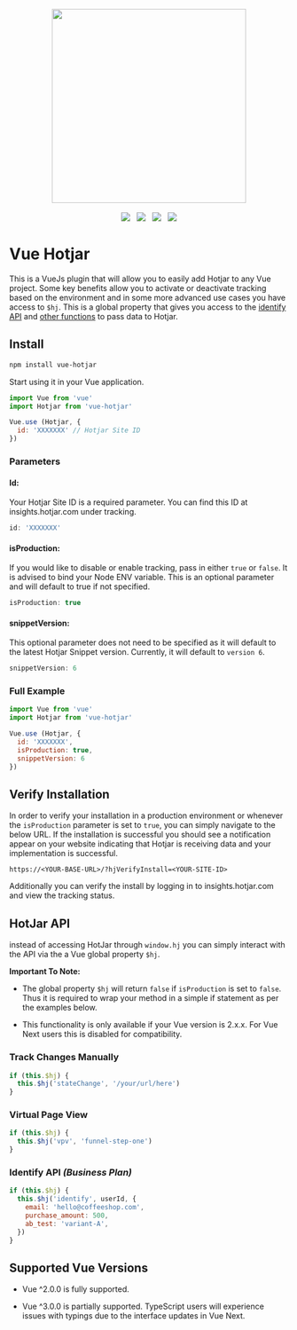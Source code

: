 <p align="center">
  <img width="350" src="https://i.imgur.com/0QaBxJ9.png">
  <br>
  <br>
  <span>
    <img src="https://travis-ci.org/henk-badenhorst/vue-hotjar.svg?branch=master">
  </span>
  &nbsp;
  <span>
    <img src="https://coveralls.io/repos/github/henk-badenhorst/vue-hotjar/badge.svg?branch=master">
  </span>
  &nbsp;
  <span>
    <img src="https://img.shields.io/npm/dt/vue-hotjar.svg"> 
  </span>
  &nbsp; 
  <span>
    <img src="https://img.shields.io/badge/code%20style-standard-brightgreen.svg">
  </span>
</p>

# Vue Hotjar

This is a VueJs plugin that will allow you to easily add Hotjar to any Vue project. Some key benefits allow you to activate or deactivate tracking based on the environment and in some more advanced use cases you have access to `$hj`. This is a global property that gives you access to the [identify API](https://help.hotjar.com/hc/en-us/articles/360034216634-Hotjar-JavaScript-Functions-Reference) and [other functions](https://help.hotjar.com/hc/en-us/articles/360033640653) to pass data to Hotjar.

## Install

```bash
npm install vue-hotjar
```

Start using it in your Vue application.

```js
import Vue from 'vue'
import Hotjar from 'vue-hotjar'

Vue.use (Hotjar, {
  id: 'XXXXXXX' // Hotjar Site ID
})
```

### Parameters

#### Id:

Your Hotjar Site ID is a required parameter. You can find this ID at insights.hotjar.com under tracking.

```js 
id: 'XXXXXXX' 
```

#### isProduction:

If you would like to disable or enable tracking, pass in either `true` or `false`. It is advised to bind your Node ENV variable. This is an optional parameter and will default to true if not specified.

```js 
isProduction: true 
```

#### snippetVersion:

This optional parameter does not need to be specified as it will default to the latest Hotjar Snippet version. Currently, it will default to `version 6`.

```js 
snippetVersion: 6 
```

### Full Example

```js
import Vue from 'vue'
import Hotjar from 'vue-hotjar'

Vue.use (Hotjar, {
  id: 'XXXXXXX',
  isProduction: true,
  snippetVersion: 6
})
```

## Verify Installation

In order to verify your installation in a production environment or whenever the `isProduction` parameter is set to `true`, you can simply navigate to the below URL. If the installation is successful you should see a notification appear on your website indicating that Hotjar is receiving data and your implementation is successful.

```https://<YOUR-BASE-URL>/?hjVerifyInstall=<YOUR-SITE-ID>```

Additionally you can verify the install by logging in to insights.hotjar.com and view the tracking status.

## HotJar API

instead of accessing HotJar through `window.hj` you can simply interact with the API via the a Vue global property `$hj`. 

__Important To Note:__ 

* The global property `$hj` will return `false` if `isProduction` is set to `false`. Thus it is required to wrap your method in a simple if statement as per the examples below.

* This functionality is only available if your Vue version is 2.x.x. For Vue Next users this is disabled for compatibility.

### Track Changes Manually
```js
if (this.$hj) {
  this.$hj('stateChange', '/your/url/here')
}
```

### Virtual Page View
```js
if (this.$hj) {
  this.$hj('vpv', 'funnel-step-one')
}
```

### Identify API *(Business Plan)*
```js
if (this.$hj) {
  this.$hj('identify', userId, {
    email: 'hello@coffeeshop.com',
    purchase_amount: 500,
    ab_test: 'variant-A',
  })
}
```

## Supported Vue Versions

* Vue ^2.0.0 is fully supported.

* Vue ^3.0.0 is partially supported. TypeScript users will experience issues with typings due to the interface updates in Vue Next.

